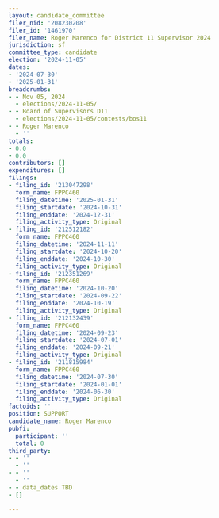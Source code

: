 ```yaml
---
layout: candidate_committee
filer_nid: '208230208'
filer_id: '1461970'
filer_name: Roger Marenco for District 11 Supervisor 2024
jurisdiction: sf
committee_type: candidate
election: '2024-11-05'
dates:
- '2024-07-30'
- '2025-01-31'
breadcrumbs:
- - Nov 05, 2024
  - elections/2024-11-05/
- - Board of Supervisors D11
  - elections/2024-11-05/contests/bos11
- - Roger Marenco
  - ''
totals:
- 0.0
- 0.0
contributors: []
expenditures: []
filings:
- filing_id: '213047298'
  form_name: FPPC460
  filing_datetime: '2025-01-31'
  filing_startdate: '2024-10-31'
  filing_enddate: '2024-12-31'
  filing_activity_type: Original
- filing_id: '212512182'
  form_name: FPPC460
  filing_datetime: '2024-11-11'
  filing_startdate: '2024-10-20'
  filing_enddate: '2024-10-30'
  filing_activity_type: Original
- filing_id: '212351269'
  form_name: FPPC460
  filing_datetime: '2024-10-20'
  filing_startdate: '2024-09-22'
  filing_enddate: '2024-10-19'
  filing_activity_type: Original
- filing_id: '212132439'
  form_name: FPPC460
  filing_datetime: '2024-09-23'
  filing_startdate: '2024-07-01'
  filing_enddate: '2024-09-21'
  filing_activity_type: Original
- filing_id: '211815984'
  form_name: FPPC460
  filing_datetime: '2024-07-30'
  filing_startdate: '2024-01-01'
  filing_enddate: '2024-06-30'
  filing_activity_type: Original
factoids: ''
position: SUPPORT
candidate_name: Roger Marenco
pubfi:
  participant: ''
  total: 0
third_party:
- - ''
  - ''
- - ''
  - ''
- - data_dates TBD
- []

---
```



